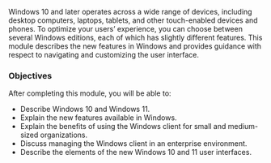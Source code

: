 Windows 10 and later operates across a wide range of devices, including desktop computers, laptops, tablets, and other touch-enabled devices and phones. To optimize your users’ experience, you can choose between several Windows editions, each of which has slightly different features. This module describes the new features in Windows and provides guidance with respect to navigating and customizing the user interface.

### Objectives

After completing this module, you will be able to:

 -  Describe Windows 10 and Windows 11.
 -  Explain the new features available in Windows.
 -  Explain the benefits of using the Windows client for small and medium-sized organizations.
 -  Discuss managing the Windows client in an enterprise environment.
 -  Describe the elements of the new Windows 10 and 11 user interfaces.

